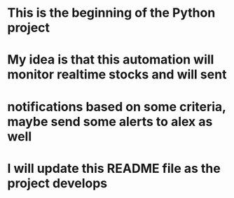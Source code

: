 # This is the beginning of the Python project
# My idea is that this automation will monitor realtime stocks and will sent 
# notifications based on some criteria, maybe send some alerts to alex as well
# I will update this README file as the project develops


